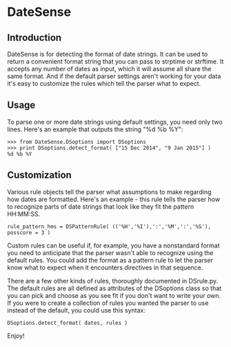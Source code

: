 # DateSense

## Introduction

DateSense is for detecting the format of date strings. It can be used to return a convenient format string that you can pass to strptime or strftime. It accepts any number of dates as input, which it will assume all share the same format. And if the default parser settings aren't working for your data it's easy to customize the rules which tell the parser what to expect.

## Usage

To parse one or more date strings using default settings, you need only two lines. Here's an example that outputs the string "%d %b %Y":

    >>> from DateSense.DSoptions import DSoptions
    >>> print DSoptions.detect_format( ["15 Dec 2014", "9 Jan 2015"] )
    %d %b %Y

## Customization

Various rule objects tell the parser what assumptions to make regarding how dates are formatted. Here's an example - this rule tells the parser how to recognize parts of date strings that look like they fit the pattern HH:MM:SS.

    rule_pattern_hms = DSPatternRule( (('%H','%I'),':','%M',':','%S'), posscore = 3 )
    
Custom rules can be useful if, for example, you have a nonstandard format you need to anticipate that the parser wasn't able to recognize using the default rules. You could add the format as a pattern rule to let the parser know what to expect when it encounters directives in that sequence.
    
There are a few other kinds of rules, thoroughly documented in DSrule.py. The default rules are all defined as attributes of the DSoptions class so that you can pick and choose as you see fit if you don't want to write your own. If you were to create a collection of rules you wanted the parser to use instead of the default, you could use this syntax:

    DSoptions.detect_format( dates, rules )

Enjoy!